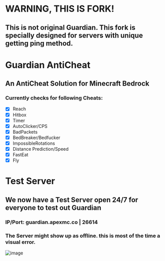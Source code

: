# WARNING, THIS IS FORK!
## This is not original Guardian. This fork is specially designed for servers with unique getting ping method.

# Guardian AntiCheat

## An AntiCheat Solution for Minecraft Bedrock

### Currently checks for following Cheats:

- [X] Reach
- [X] Hitbox
- [X] Timer
- [X] AutoClicker/CPS
- [X] BadPackets
- [X] BedBreaker/Bedfucker
- [X] ImpossibleRotations
- [X] Distance Prediction/Speed
- [X] FastEat
- [X] Fly

# Test Server

## We now have a Test Server open 24/7 for everyone to test out Guardian
### IP/Port: guardian.apexmc.co | 26614
### The Server might show up as offline. this is most of the time a visual error.
![image](https://github.com/VeroxCode/Guardian-AntiCheat/assets/18149401/7b431955-1ee6-485b-af29-d98896830726)
